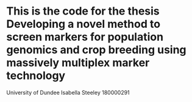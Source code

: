 # This is the code for the thesis Developing a novel method to screen markers for population genomics and crop breeding using massively multiplex marker technology
University of Dundee
Isabella Steeley
180000291
